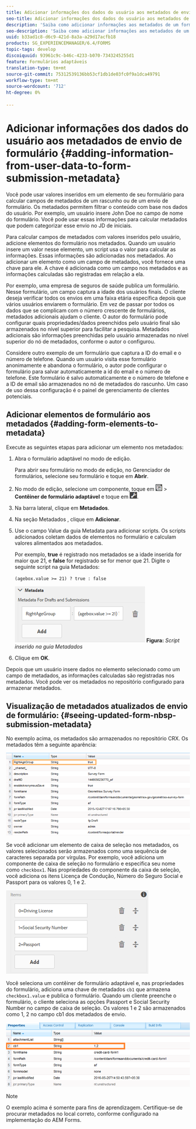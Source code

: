```yaml
---
title: Adicionar informações dos dados do usuário aos metadados de envio de formulário
seo-title: Adicionar informações dos dados do usuário aos metadados de envio de formulário
description: 'Saiba como adicionar informações aos metadados de um formulário enviado com dados fornecidos pelo usuário. '
seo-description: 'Saiba como adicionar informações aos metadados de um formulário enviado com dados fornecidos pelo usuário. '
uuid: b33ad1c8-d6c9-421d-8a3a-a29d17acfb18
products: SG_EXPERIENCEMANAGER/6.4/FORMS
topic-tags: develop
discoiquuid: 93961c9c-b46c-4233-b070-7343245255d1
feature: Formulários adaptáveis
translation-type: tm+mt
source-git-commit: 75312539136bb53cf1db1de03fc0f9a1dca49791
workflow-type: tm+mt
source-wordcount: '712'
ht-degree: 0%

---
```



# Adicionar informações dos dados do usuário aos metadados de envio de formulário {#adding-information-from-user-data-to-form-submission-metadata}

Você pode usar valores inseridos em um elemento de seu formulário para calcular campos de metadados de um rascunho ou de um envio de formulário. Os metadados permitem filtrar o conteúdo com base nos dados do usuário. Por exemplo, um usuário insere John Doe no campo de nome do formulário. Você pode usar essas informações para calcular metadados que podem categorizar esse envio no JD de iniciais.

Para calcular campos de metadados com valores inseridos pelo usuário, adicione elementos do formulário nos metadados. Quando um usuário insere um valor nesse elemento, um script usa o valor para calcular as informações. Essas informações são adicionadas nos metadados. Ao adicionar um elemento como um campo de metadados, você fornece uma chave para ele. A chave é adicionada como um campo nos metadados e as informações calculadas são registradas em relação a ela.

Por exemplo, uma empresa de seguros de saúde publica um formulário. Nesse formulário, um campo captura a idade dos usuários finais. O cliente deseja verificar todos os envios em uma faixa etária específica depois que vários usuários enviarem o formulário. Em vez de passar por todos os dados que se complicam com o número crescente de formulários, metadados adicionais ajudam o cliente. O autor do formulário pode configurar quais propriedades/dados preenchidos pelo usuário final são armazenados no nível superior para facilitar a pesquisa. Metadados adicionais são informações preenchidas pelo usuário armazenadas no nível superior do nó de metadados, conforme o autor o configurou.

Considere outro exemplo de um formulário que captura a ID do email e o número de telefone. Quando um usuário visita esse formulário anonimamente e abandona o formulário, o autor pode configurar o formulário para salvar automaticamente a id do email e o número de telefone. Este formulário é salvo automaticamente e o número de telefone e a ID de email são armazenados no nó de metadados do rascunho. Um caso de uso dessa configuração é o painel de gerenciamento de clientes potenciais.

## Adicionar elementos de formulário aos metadados {#adding-form-elements-to-metadata}

Execute as seguintes etapas para adicionar um elemento nos metadados:

1. Abra o formulário adaptável no modo de edição.

   Para abrir seu formulário no modo de edição, no Gerenciador de formulários, selecione seu formulário e toque em **Abrir**.

1. No modo de edição, selecione um componente, toque em ![nível de campo](assets/field-level.png) > **Contêiner de formulário adaptável** e toque em ![cmppr](assets/cmppr.png).
1. Na barra lateral, clique em **Metadados**.
1. Na seção Metadados , clique em **Adicionar**.
1. Use o campo Value da guia Metadata para adicionar scripts. Os scripts adicionados coletam dados de elementos no formulário e calculam valores alimentados aos metadados.

   Por exemplo, **true** é registrado nos metadados se a idade inserida for maior que 21, e **false** for registrado se for menor que 21. Digite o seguinte script na guia Metadados:

   `(agebox.value >= 21) ? true : false`

   ![Script de metadados](assets/add-element-metadata.png)
   **Figura:** *Script inserido na guia Metadados*

1. Clique em **OK**.

Depois que um usuário insere dados no elemento selecionado como um campo de metadados, as informações calculadas são registradas nos metadados. Você pode ver os metadados no repositório configurado para armazenar metadados.

## Visualização de metadados atualizados de envio de formulário: {#seeing-updated-form-nbsp-submission-metadata}

No exemplo acima, os metadados são armazenados no repositório CRX. Os metadados têm a seguinte aparência:

![entrada de metadados](assets/metadata-entry.png)

Se você adicionar um elemento de caixa de seleção nos metadados, os valores selecionados serão armazenados como uma sequência de caracteres separada por vírgulas. Por exemplo, você adiciona um componente de caixa de seleção no formulário e especifica seu nome como `checkbox1`. Nas propriedades do componente da caixa de seleção, você adiciona os itens Licença de Condução, Número do Seguro Social e Passport para os valores 0, 1 e 2.

![Armazenamento de vários valores de uma caixa de seleção](assets/checkbox-metadata.png)

Você seleciona um contêiner de formulário adaptável e, nas propriedades do formulário, adiciona uma chave de metadados `cb1` que armazena `checkbox1.value` e publica o formulário. Quando um cliente preenche o formulário, o cliente seleciona as opções Passport e Social Security Number no campo de caixa de seleção. Os valores 1 e 2 são armazenados como 1, 2 no campo cb1 dos metadados de envio.

![Entrada de metadados para vários valores selecionados em um campo de caixa de seleção](assets/metadata-entry-1.png)

>[!NOTE]
>
>O exemplo acima é somente para fins de aprendizagem. Certifique-se de procurar metadados no local correto, conforme configurado na implementação do AEM Forms.

